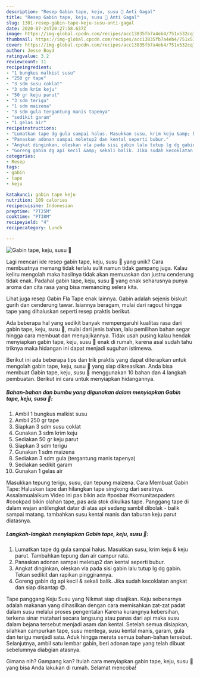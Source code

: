 ```yaml
---
description: "Resep Gabin tape, keju, susu 🍪 Anti Gagal"
title: "Resep Gabin tape, keju, susu 🍪 Anti Gagal"
slug: 1301-resep-gabin-tape-keju-susu-anti-gagal
date: 2020-07-24T20:27:58.637Z
image: https://img-global.cpcdn.com/recipes/acc13835fb7a4eb4/751x532cq70/gabin-tape-keju-susu-🍪-foto-resep-utama.jpg
thumbnail: https://img-global.cpcdn.com/recipes/acc13835fb7a4eb4/751x532cq70/gabin-tape-keju-susu-🍪-foto-resep-utama.jpg
cover: https://img-global.cpcdn.com/recipes/acc13835fb7a4eb4/751x532cq70/gabin-tape-keju-susu-🍪-foto-resep-utama.jpg
author: Jesse Boyd
ratingvalue: 3.2
reviewcount: 11
recipeingredient:
- "1 bungkus malkist susu"
- "250 gr tape"
- "3 sdm susu coklat"
- "3 sdm krim keju"
- "50 gr keju parut"
- "3 sdm terigu"
- "1 sdm maizena"
- "3 sdm gula tergantung manis tapenya"
- "sedikit garam"
- "1 gelas air"
recipeinstructions:
- "Lumatkan tape dg gula sampai halus. Masukkan susu, krim keju &amp; keju parut. Tambahkan tepung dan air campur rata."
- "Panaskan adonan sampai meletup2 dan kental seperti bubur."
- "Angkat dinginkan, oleskan vla pada sisi gabin lalu tutup lg dg gabin. Tekan sedikit dan rapikan pinggirannya."
- "Goreng gabin dg api kecil &amp; sekali balik. Jika sudah kecoklatan angkat dan siap disantap 😍."
categories:
- Resep
tags:
- gabin
- tape
- keju

katakunci: gabin tape keju 
nutrition: 109 calories
recipecuisine: Indonesian
preptime: "PT25M"
cooktime: "PT38M"
recipeyield: "4"
recipecategory: Lunch

---
```



![Gabin tape, keju, susu 🍪](https://img-global.cpcdn.com/recipes/acc13835fb7a4eb4/751x532cq70/gabin-tape-keju-susu-🍪-foto-resep-utama.jpg)

Lagi mencari ide resep gabin tape, keju, susu 🍪 yang unik? Cara membuatnya memang tidak terlalu sulit namun tidak gampang juga. Kalau keliru mengolah maka hasilnya tidak akan memuaskan dan justru cenderung tidak enak. Padahal gabin tape, keju, susu 🍪 yang enak seharusnya punya aroma dan cita rasa yang bisa memancing selera kita.

Lihat juga resep Gabin Fla Tape enak lainnya. Gabin adalah sejenis biskuit gurih dan cenderung tawar. Isiannya beragam, mulai dari ragout hingga tape yang dihaluskan seperti resep praktis berikut.

Ada beberapa hal yang sedikit banyak mempengaruhi kualitas rasa dari gabin tape, keju, susu 🍪, mulai dari jenis bahan, lalu pemilihan bahan segar hingga cara membuat dan menyajikannya. Tidak usah pusing kalau hendak menyiapkan gabin tape, keju, susu 🍪 enak di rumah, karena asal sudah tahu triknya maka hidangan ini dapat menjadi suguhan istimewa.


Berikut ini ada beberapa tips dan trik praktis yang dapat diterapkan untuk mengolah gabin tape, keju, susu 🍪 yang siap dikreasikan. Anda bisa membuat Gabin tape, keju, susu 🍪 menggunakan 10 bahan dan 4 langkah pembuatan. Berikut ini cara untuk menyiapkan hidangannya.

<!--inarticleads1-->

##### Bahan-bahan dan bumbu yang digunakan dalam menyiapkan Gabin tape, keju, susu 🍪:

1. Ambil 1 bungkus malkist susu
1. Ambil 250 gr tape
1. Siapkan 3 sdm susu coklat
1. Gunakan 3 sdm krim keju
1. Sediakan 50 gr keju parut
1. Siapkan 3 sdm terigu
1. Gunakan 1 sdm maizena
1. Sediakan 3 sdm gula (tergantung manis tapenya)
1. Sediakan sedikit garam
1. Gunakan 1 gelas air


Masukkan tepung terigu, susu, dan tepung maizena. Cara Membuat Gabin Tape: Haluskan tape dan hilangkan tape singkong dari seratnya. Assalamualaikum Video ini pas bikin ada #posbar #komunitaspaders #cookpad bikin olahan tape, pas ada stok dikulkas tape. Panggang tape di dalam wajan antilengket datar di atas api sedang sambil dibolak - balik sampai matang. tambahkan susu kental manis dan taburan keju parut diatasnya. 

<!--inarticleads2-->

##### Langkah-langkah menyiapkan Gabin tape, keju, susu 🍪:

1. Lumatkan tape dg gula sampai halus. Masukkan susu, krim keju &amp; keju parut. Tambahkan tepung dan air campur rata.
1. Panaskan adonan sampai meletup2 dan kental seperti bubur.
1. Angkat dinginkan, oleskan vla pada sisi gabin lalu tutup lg dg gabin. Tekan sedikit dan rapikan pinggirannya.
1. Goreng gabin dg api kecil &amp; sekali balik. Jika sudah kecoklatan angkat dan siap disantap 😍.


Tape panggang Keju Susu yang Nikmat siap disajikan. Keju sebenarnya adalah makanan yang dihasilkan dengan cara memisahkan zat-zat padat dalam susu melalui proses pengentalan Karena kurangnya kebersihan, terkena sinar matahari secara langsung atau panas dari api maka susu dalam bejana tersebut menjadi asam dan kental. Setelah semua disiapkan, silahkan campurkan tape, susu mentega, susu kental manis, garam, gula dan terigu menjadi satu. Aduk hingga merata semua bahan-bahan tersebut. Selanjutnya, ambil satu lembar gabin, beri adonan tape yang telah dibuat sebelumnya diabgian atasnya. 

Gimana nih? Gampang kan? Itulah cara menyiapkan gabin tape, keju, susu 🍪 yang bisa Anda lakukan di rumah. Selamat mencoba!
